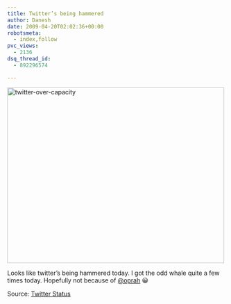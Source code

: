 ```yaml
---
title: Twitter’s being hammered
author: Danesh
date: 2009-04-20T02:02:36+00:00
robotsmeta:
  - index,follow
pvc_views:
  - 2136
dsq_thread_id:
  - 892296574

---
```

<img loading="lazy" class="alignnone size-medium wp-image-1401" title="twitter-over-capacity" src="/wp-content/uploads/2009/04/twitter-over-capacity-500x405.png" alt="twitter-over-capacity" width="500" height="405" srcset="/wp-content/uploads/2009/04/twitter-over-capacity-500x405.png 500w, /wp-content/uploads/2009/04/twitter-over-capacity.png 813w" sizes="(max-width: 500px) 100vw, 500px" />

Looks like twitter&#8217;s being hammered today. I got the odd whale quite a few times today. Hopefully not because of [@oprah][1] 😀

Source: [Twitter Status][2]

 [1]: /posts/oprahs-coming-to-twitter/
 [2]: http://status.twitter.com/